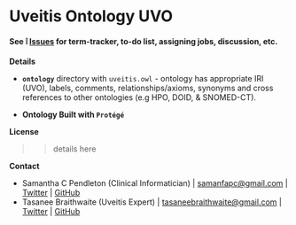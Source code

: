 # Uveitis Ontology UVO

#### See :grey_exclamation: [Issues](https://github.com/sap218/uveitis-ontology/issues)  for term-tracker, to-do list, assigning jobs, discussion, etc.

**Details**

* **`ontology`** directory with `uveitis.owl` - ontology has appropriate IRI (UVO), labels, comments, relationships/axioms, synonyms and cross references to other ontologies (e.g HPO, DOID, & SNOMED-CT).

* **Ontology Built with `Protégé`**

**License**

>> details here

**Contact**

* Samantha C Pendleton (Clinical Informatician) | [samanfapc@gmail.com](mailto:samanfapc@gmail.com) | [Twitter](https://twitter.com/sap218) | [GitHub](https://github.com/sap218)
* Tasanee Braithwaite (Uveitis Expert)  | [tasaneebraithwaite@gmail.com](mailto:tasaneebraithwaite@gmail.com) | [Twitter](https://twitter.com/tasbraithwaite) | [GitHub](https://github.com/tasbraithwaite)
